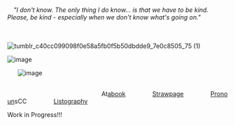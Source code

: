 ######    ⠀  "I don't know. The only thing I do know... is that we have to be kind. Please, be kind - especially when we don't know what's going on."
 ⠀⠀⠀⠀⠀⠀⠀⠀⠀⠀⠀⠀⠀⠀⠀⠀⠀⠀⠀⠀⠀⠀⠀⠀⠀⠀⠀⠀⠀⠀⠀⠀⠀⠀⠀⠀⠀⠀⠀⠀⠀ ![tumblr_c40cc099098f0e58a5fb0f5b50dbdde9_7e0c8505_75 (1)](https://github.com/user-attachments/assets/a3e76ab5-c51e-4f6c-8bfa-fbf450ff35ce) 
 
![image](https://github.com/user-attachments/assets/b2655f47-9ccf-4ced-bd0a-6a09ce086561)



  ‎ ‎ ‎ ‎ ‎ ‎ ![image](https://github.com/user-attachments/assets/769f6970-a2ac-4b21-b5d4-0629b76fb043)


⠀ ⠀⠀⠀⠀⠀⠀⠀⠀⠀⠀⠀⠀⠀⠀⠀⠀⠀⠀⠀⠀⠀At[abook](https://forcas.atabook.org/)⠀⠀⠀⠀⠀⠀[Strawpage](https://4cas.straw.page/)⠀⠀⠀⠀⠀⠀[Pronoun](https://pronouns.cc/@Forcas)sCC⠀⠀⠀⠀⠀⠀[Listography](https://listography.com/5283121506?m=0580652416)



Work in Progress!!!
